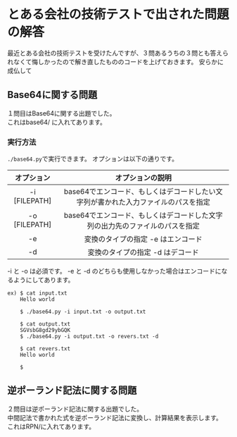 # とある会社の技術テストで出された問題の解答
最近とある会社の技術テストを受けたんですが、３問あるうちの３問とも答えられなくて悔しかったので解き直したもののコードを上げておきます。
安らかに成仏して

## Base64に関する問題
１問目はBase64に関する出題でした。  
これはbase64/ に入れてあります。

### 実行方法
```./base64.py```で実行できます。
オプションは以下の通りです。

| オプション      | オプションの説明                                                                     |
| :-------------: | :----------------------------------------------------------------------------------: |
| -i [FILEPATH]   | base64でエンコード、もしくはデコードしたい文字列が書かれた入力ファイルのパスを指定   |
| -o [FILEPATH]   | base64でエンコード、もしくはデコードした文字列の出力先のファイルのパスを指定         |
| -e              | 変換のタイプの指定 -e はエンコード                                                   |
| -d              | 変換のタイプの指定 -d はデコード                                                     |

-i と -o は必須です。
-e と -d のどちらも使用しなかった場合はエンコードになるようにしてあります。

```
ex) $ cat input.txt
    Hello world

    $ ./base64.py -i input.txt -o output.txt

    $ cat output.txt
    SGVsbG8gd29ybGQK
    $ ./base64.py -i output.txt -o revers.txt -d

    $ cat revers.txt
    Hello world

    $
```

## 逆ポーランド記法に関する問題
２問目は逆ポーランド記法に関する出題でした。  
中間記法で書かれた式を逆ポーランド記法に変換し、計算結果を表示します。  
これはRPN/に入れてあります。
